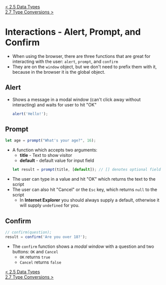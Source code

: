 <div>
    <a href="./2.5-data-types.md">< 2.5 Data Types</a>
</div>
<div>
    <a href="./2.7-type-conversions.md"> 2.7 Type Conversions ></a>
</div>

# Interactions - Alert, Prompt, and Confirm

- When using the browser, there are three functions that are great for interacting with the user: `alert`, `prompt`, and `confirm`
- They are on the `window` object, but we don't need to prefix them with it, because in the browser it is the global object.

## **Alert**

- Shows a message in a modal window (can't click away without interacting) and waits for user to hit "OK"
  ```javascript
  alert('Hello!');
  ```

## **Prompt**

```javascript
let age = prompt("What's your age?", 16);
```

- A function which accepts two arguments:
  - **title** - Text to show visitor
  - **default** - default value for input field
  ```javascript
  let result = prompt(title, [default]); // [] denotes optional fields
  ```
- The user can type in a value and hit "OK" which returns the text to the script
- The user can also hit "Cancel" or the `Esc` key, which returns `null` to the script
  - In **Internet Explorer** you should always supply a default, otherwise it will supply `undefined` for you.

## **Confirm**

```javascript
// confirm(question);
result = confirm('Are you over 18?');
```

- The `confirm` function shows a _modal window_ with a question and two buttons: `OK` and `Cancel`
  - `OK` returns `true`
  - `Cancel` returns `false`

<div>
    <a href="./2.5-data-types.md">< 2.5 Data Types</a>
</div>
<div>
    <a href="./2.7-type-conversions.md"> 2.7 Type Conversions ></a>
</div>
